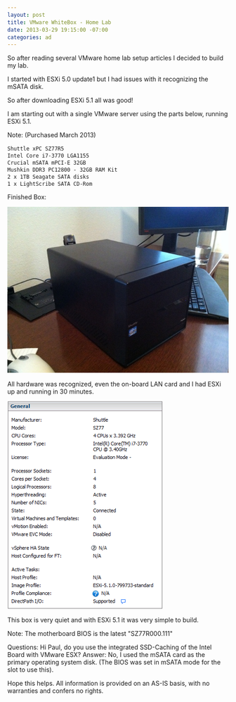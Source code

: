 ```yaml
---
layout: post
title: VMware WhiteBox - Home Lab
date: 2013-03-29 19:15:00 -07:00
categories: ad
---
```

So after reading several VMware home lab setup articles I decided to build my lab.

I started with ESXi 5.0 update1 but I had issues with it recognizing the mSATA disk.

So after downloading ESXi 5.1 all was good!

I am starting out with a single VMware server using the parts below, running ESXi 5.1.

Note: (Purchased March 2013)

    Shuttle xPC SZ77R5
    Intel Core i7-3770 LGA1155
    Crucial mSATA mPCI-E 32GB
    Mushkin DDR3 PC12800 - 32GB RAM Kit
    2 x 1TB Seagate SATA disks
    1 x LightScribe SATA CD-Rom

Finished Box:

![whitebox](/images/25d21-img_0213.jpg)

All hardware was recognized, even the on-board LAN card and I had ESXi up and running in 30 minutes.

![hardware](/images/screenshot2013-03-29.png)

This box is very quiet and with ESXi 5.1 it was very simple to build.

Note: The motherboard BIOS is the latest "SZ77R000.111"

Questions:
Hi Paul,
do you use the integrated SSD-Caching of the Intel Board with VMware ESX?
Answer:
No, I used the mSATA card as the primary operating system disk. (The BIOS was set in mSATA mode for the slot to use this).

Hope this helps.
All information is provided on an AS-IS basis, with no warranties and confers no rights.
